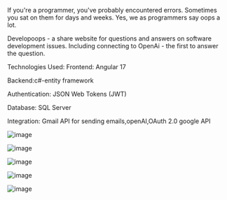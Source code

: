 If you're a programmer, you've probably encountered errors.
Sometimes you sat on them for days and weeks.
Yes, we as programmers say oops a lot. 


Developoops - a share website for questions and answers on software development issues.
Including connecting to OpenAi - the first to answer the question.







Technologies Used:
Frontend: Angular 17

Backend:c#-entity framework

Authentication: JSON Web Tokens (JWT)

Database: SQL Server

Integration: Gmail API for sending emails,openAI,OAuth 2.0 google API




![image](https://github.com/DvoriProgrammer/C-Sharp-Angular-Develooops-project/assets/146278969/bae9c51d-be77-4f4a-9c81-54288b68d639)


![image](https://github.com/DvoriProgrammer/C-Sharp-Angular-Develooops-project/assets/146278969/107c4ac4-dc8c-49b1-a300-2d52700e6914)

![image](https://github.com/DvoriProgrammer/C-Sharp-Angular-Develooops-project/assets/146278969/b848cdc0-c43a-4f69-a376-8351367a7197)


![image](https://github.com/DvoriProgrammer/C-Sharp-Angular-Develooops-project/assets/146278969/0c4d09a0-d09e-40bf-bc45-9f5605f7cdfb)



![image](https://github.com/DvoriProgrammer/C-Sharp-Angular-Develooops-project/assets/146278969/222ccc82-14cd-4b0d-80ca-c703b2c5e8b6)

